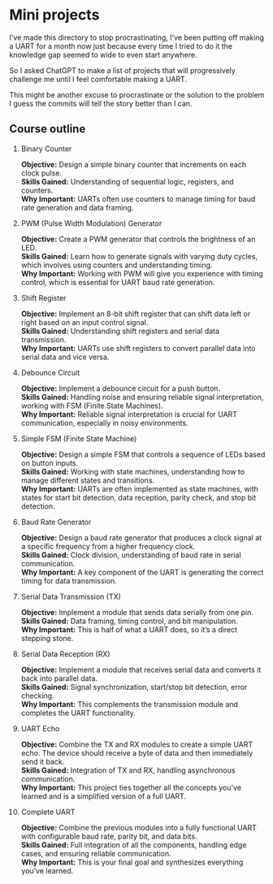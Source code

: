 # Mini projects

I've made this directory to stop procrastinating, I've been putting off making a UART for a month now just because every time I tried to do it the knowledge gap seemed to wide to even start anywhere.

So I asked ChatGPT to make a list of projects that will progressively challenge me until I feel comfortable making a UART.

This might be another excuse to procrastinate or the solution to the problem I guess the commits will tell the story better than I can.

## Course outline

1. Binary Counter

    **Objective:** Design a simple binary counter that increments on each clock pulse.\
    **Skills Gained:** Understanding of sequential logic, registers, and counters.\
    **Why Important:** UARTs often use counters to manage timing for baud rate generation and data framing.

2. PWM (Pulse Width Modulation) Generator

    **Objective:** Create a PWM generator that controls the brightness of an LED.\
    **Skills Gained:** Learn how to generate signals with varying duty cycles, which involves using counters and understanding timing.\
    **Why Important:** Working with PWM will give you experience with timing control, which is essential for UART baud rate generation.

3. Shift Register

    **Objective:** Implement an 8-bit shift register that can shift data left or right based on an input control signal.\
    **Skills Gained:** Understanding shift registers and serial data transmission.\
    **Why Important:** UARTs use shift registers to convert parallel data into serial data and vice versa.

4. Debounce Circuit

    **Objective:** Implement a debounce circuit for a push button.\
    **Skills Gained:** Handling noise and ensuring reliable signal interpretation, working with FSM (Finite State Machines).\
    **Why Important:** Reliable signal interpretation is crucial for UART communication, especially in noisy environments.

5. Simple FSM (Finite State Machine)

    **Objective:** Design a simple FSM that controls a sequence of LEDs based on button inputs.\
    **Skills Gained:** Working with state machines, understanding how to manage different states and transitions.\
    **Why Important:** UARTs are often implemented as state machines, with states for start bit detection, data reception, parity check, and stop bit detection.

6. Baud Rate Generator

    **Objective:** Design a baud rate generator that produces a clock signal at a specific frequency from a higher frequency clock.\
    **Skills Gained:** Clock division, understanding of baud rate in serial communication.\
    **Why Important:** A key component of the UART is generating the correct timing for data transmission.

7. Serial Data Transmission (TX)

    **Objective:** Implement a module that sends data serially from one pin.\
    **Skills Gained:** Data framing, timing control, and bit manipulation.\
    **Why Important:** This is half of what a UART does, so it’s a direct stepping stone.

8. Serial Data Reception (RX)

    **Objective:** Implement a module that receives serial data and converts it back into parallel data.\
    **Skills Gained:** Signal synchronization, start/stop bit detection, error checking.\
    **Why Important:** This complements the transmission module and completes the UART functionality.

9. UART Echo

    **Objective:** Combine the TX and RX modules to create a simple UART echo. The device should receive a byte of data and then immediately send it back.\
    **Skills Gained:** Integration of TX and RX, handling asynchronous communication.\
    **Why Important:** This project ties together all the concepts you've learned and is a simplified version of a full UART.

10. Complete UART

    **Objective:** Combine the previous modules into a fully functional UART with configurable baud rate, parity bit, and data bits.\
    **Skills Gained:** Full integration of all the components, handling edge cases, and ensuring reliable communication.\
    **Why Important:** This is your final goal and synthesizes everything you’ve learned.
